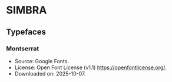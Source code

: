 # SIMBRA

## Typefaces

### Montserrat

- Source: Google Fonts.
- License: Open Font License (v1.1) <https://openfontlicense.org/>.
- Downloaded on: 2025-10-07.
